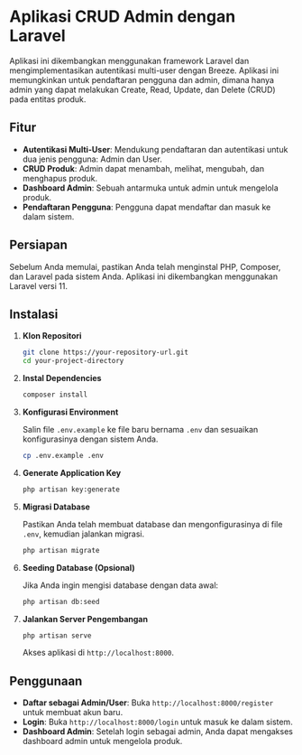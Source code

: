 # Aplikasi CRUD Admin dengan Laravel

Aplikasi ini dikembangkan menggunakan framework Laravel dan mengimplementasikan autentikasi multi-user dengan Breeze. Aplikasi ini memungkinkan untuk pendaftaran pengguna dan admin, dimana hanya admin yang dapat melakukan Create, Read, Update, dan Delete (CRUD) pada entitas produk.

## Fitur

- **Autentikasi Multi-User**: Mendukung pendaftaran dan autentikasi untuk dua jenis pengguna: Admin dan User.
- **CRUD Produk**: Admin dapat menambah, melihat, mengubah, dan menghapus produk.
- **Dashboard Admin**: Sebuah antarmuka untuk admin untuk mengelola produk.
- **Pendaftaran Pengguna**: Pengguna dapat mendaftar dan masuk ke dalam sistem.

## Persiapan

Sebelum Anda memulai, pastikan Anda telah menginstal PHP, Composer, dan Laravel pada sistem Anda. Aplikasi ini dikembangkan menggunakan Laravel versi 11.

## Instalasi

1. **Klon Repositori**

    ```bash
    git clone https://your-repository-url.git
    cd your-project-directory
    ```

2. **Instal Dependencies**

    ```bash
    composer install
    ```

3. **Konfigurasi Environment**

    Salin file `.env.example` ke file baru bernama `.env` dan sesuaikan konfigurasinya dengan sistem Anda.

    ```bash
    cp .env.example .env
    ```

4. **Generate Application Key**

    ```bash
    php artisan key:generate
    ```

5. **Migrasi Database**

    Pastikan Anda telah membuat database dan mengonfigurasinya di file `.env`, kemudian jalankan migrasi.

    ```bash
    php artisan migrate
    ```

6. **Seeding Database (Opsional)**

    Jika Anda ingin mengisi database dengan data awal:

    ```bash
    php artisan db:seed
    ```

7. **Jalankan Server Pengembangan**

    ```bash
    php artisan serve
    ```

    Akses aplikasi di `http://localhost:8000`.

## Penggunaan

- **Daftar sebagai Admin/User**: Buka `http://localhost:8000/register` untuk membuat akun baru.
- **Login**: Buka `http://localhost:8000/login` untuk masuk ke dalam sistem.
- **Dashboard Admin**: Setelah login sebagai admin, Anda dapat mengakses dashboard admin untuk mengelola produk.

